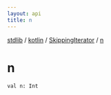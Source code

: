 ```yaml
---
layout: api
title: n
---
```

[stdlib](../../index.html) / [kotlin](../index.html) / [SkippingIterator](index.html) / [n](n.html)

# n

```
val n: Int
```
